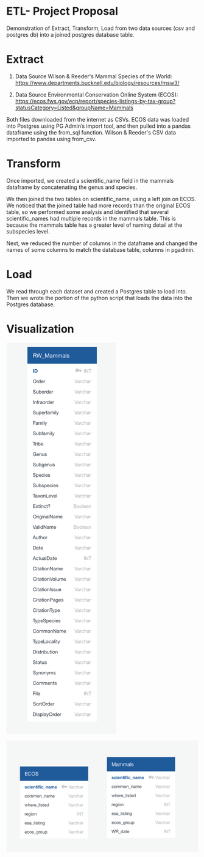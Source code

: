 # ETL- Project Proposal
Demonstration of Extract, Transform, Load from two data sources (csv and postgres db) into a joined postgres database table.

# Extract 
1. Data Source 
  Wilson & Reeder's Mammal Species of the World: https://www.departments.bucknell.edu/biology/resources/msw3/
  
2. Data Source 
Environmental Conservation Online System (ECOS): https://ecos.fws.gov/ecp/report/species-listings-by-tax-group?statusCategory=Listed&groupName=Mammals
  
Both files downloaded from the internet as CSVs. ECOS data was loaded into Postgres using PG Admin’s import tool, and then pulled into a pandas dataframe using the from_sql function. Wilson & Reeder's CSV data imported to pandas using from_csv.

# Transform

Once imported, we created a scientific_name field in the mammals dataframe by concatenating the genus and species.

We then joined the two tables on scientific_name, using a left join on ECOS. We noticed that the joined table had more records than the original ECOS table, so we performed some analysis and identified that several scientific_names had multiple records in the mammals table. This is because the mammals table has a greater level of naming detail at the subspecies level.

Next, we reduced the number of columns in the dataframe and changed the names of some columns to match the database table, columns in pgadmin. 

# Load 
We read through each dataset and created a Postgres table to load into. Then we wrote the portion of the python script that loads the data into the Postgres database. 

# Visualization
![](ERD/orginals.png)

![](ERD/mammalsset2.png)
